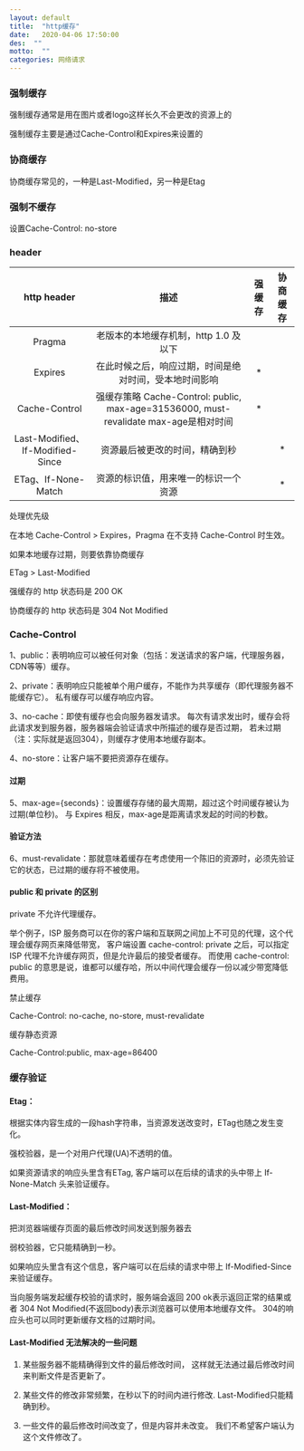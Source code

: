 ```yaml
---
layout: default
title:  "http缓存"
date:   2020-04-06 17:50:00
des:  ""
motto:  ""
categories: 网络请求
---
```


### 强制缓存

强制缓存通常是用在图片或者logo这样长久不会更改的资源上的

强制缓存主要是通过Cache-Control和Expires来设置的

### 协商缓存

协商缓存常见的，一种是Last-Modified，另一种是Etag

### 强制不缓存

设置Cache-Control: no-store

### header

| http header | 描述 | 强缓存 | 协商缓存
| :-----------: | :--------------------------: | :---: | :---: |
| Pragma | 老版本的本地缓存机制，http 1.0 及以下 |  |  |
| Expires | 在此时候之后，响应过期，时间是绝对时间，受本地时间影响 | * |  |
| Cache-Control | 强缓存策略 Cache-Control: public, max-age=31536000, must-revalidate max-age是相对时间 | * |  |
|Last-Modified、If-Modified-Since | 资源最后被更改的时间，精确到秒 |  | * |
|ETag、If-None-Match | 资源的标识值，用来唯一的标识一个资源 |  | * |

处理优先级

在本地 Cache-Control > Expires，Pragma 在不支持 Cache-Control 时生效。

如果本地缓存过期，则要依靠协商缓存

ETag > Last-Modified

强缓存的 http 状态码是 200 OK

协商缓存的 http 状态码是 304 Not Modified

### Cache-Control

1、public：表明响应可以被任何对象（包括：发送请求的客户端，代理服务器，CDN等等）缓存。

2、private：表明响应只能被单个用户缓存，不能作为共享缓存（即代理服务器不能缓存它）。
私有缓存可以缓存响应内容。

3、no-cache：即使有缓存也会向服务器发请求。
每次有请求发出时，缓存会将此请求发到服务器，服务器端会验证请求中所描述的缓存是否过期，
若未过期（注：实际就是返回304），则缓存才使用本地缓存副本。

4、no-store：让客户端不要把资源存在缓存。

#### 过期

5、max-age={seconds}：设置缓存存储的最大周期，超过这个时间缓存被认为过期(单位秒)。
与 Expires 相反，max-age是距离请求发起的时间的秒数。

#### 验证方法

6、must-revalidate：那就意味着缓存在考虑使用一个陈旧的资源时，必须先验证它的状态，已过期的缓存将不被使用。

####  public 和 private 的区别

private 不允许代理缓存。

举个例子，ISP 服务商可以在你的客户端和互联网之间加上不可见的代理，这个代理会缓存网页来降低带宽，
客户端设置 cache-control: private 之后，可以指定 ISP 代理不允许缓存网页，但是允许最后的接受者缓存。
而使用  cache-control: public 的意思是说，谁都可以缓存哈，所以中间代理会缓存一份以减少带宽降低费用。

禁止缓存

Cache-Control: no-cache, no-store, must-revalidate

缓存静态资源

Cache-Control:public, max-age=86400

### 缓存验证

#### Etag：

根据实体内容生成的一段hash字符串，当资源发送改变时，ETag也随之发生变化。

强校验器，是一个对用户代理(UA)不透明的值。

如果资源请求的响应头里含有ETag, 客户端可以在后续的请求的头中带上 If-None-Match 头来验证缓存。

#### Last-Modified：

把浏览器端缓存页面的最后修改时间发送到服务器去

弱校验器，它只能精确到一秒。

如果响应头里含有这个信息，客户端可以在后续的请求中带上 If-Modified-Since 来验证缓存。

当向服务端发起缓存校验的请求时，服务端会返回 200 ok表示返回正常的结果或者 304 Not Modified(不返回body)表示浏览器可以使用本地缓存文件。
304的响应头也可以同时更新缓存文档的过期时间。

#### Last-Modified 无法解决的一些问题

1. 某些服务器不能精确得到文件的最后修改时间， 这样就无法通过最后修改时间来判断文件是否更新了。

2. 某些文件的修改非常频繁，在秒以下的时间内进行修改. Last-Modified只能精确到秒。

3. 一些文件的最后修改时间改变了，但是内容并未改变。 我们不希望客户端认为这个文件修改了。

